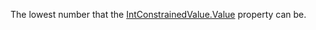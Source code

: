 The lowest number that the [IntConstrainedValue.Value](https://developer.roblox.com/api-reference/property/IntConstrainedValue/Value) property can be.